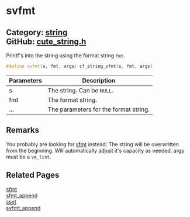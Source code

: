 [](../header.md ':include')

# svfmt

Category: [string](https://github.com/RandyGaul/cute_framework/blob/master/docs/api_reference?id=string)  
GitHub: [cute_string.h](https://github.com/RandyGaul/cute_framework/blob/master/include/cute_string.h)  
---

Printf's into the string using the format string `fmt`.

```cpp
#define svfmt(s, fmt, args) cf_string_vfmt(s, fmt, args)
```

Parameters | Description
--- | ---
s | The string. Can be `NULL`.
fmt | The format string.
... | The parameters for the format string.

## Remarks

You probably are looking for [sfmt](https://github.com/RandyGaul/cute_framework/blob/master/docs/string/sfmt.md) instead. The string will be overwritten from the beginning. Will automatically adjust it's
capacity as needed. args must be a `va_list`.

## Related Pages

[sfmt](https://github.com/RandyGaul/cute_framework/blob/master/docs/string/sfmt.md)  
[sfmt_append](https://github.com/RandyGaul/cute_framework/blob/master/docs/string/sfmt_append.md)  
[sset](https://github.com/RandyGaul/cute_framework/blob/master/docs/string/sset.md)  
[svfmt_append](https://github.com/RandyGaul/cute_framework/blob/master/docs/string/svfmt_append.md)  
